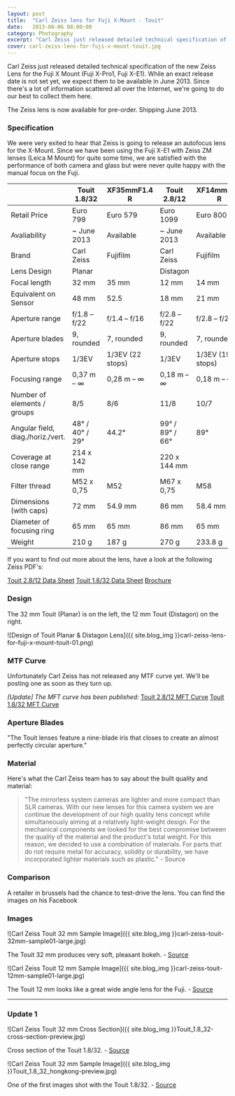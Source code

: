 ```yaml
---
layout: post
title:  "Carl Zeiss lens for Fuji X-Mount - Touit"
date:   2013-06-06 08:00:00
category: Photography
excerpt: "Carl Zeiss just released detailed technical specification of the new Zeiss Lens for the Fuji X Mount (Fuji X-Pro1, Fuji X-E1). While an exact release date is not set yet, we expect them to be available in June 2013."
cover: carl-zeiss-lens-for-fuji-x-mount-touit.jpg
---
```


Carl Zeiss just released detailed technical specification of the new Zeiss Lens for the Fuji X Mount (Fuji X-Pro1, Fuji X-E1). While an exact release date is not set yet, we expect them to be available in June 2013. Since there's a lot of information scattered all over the Internet, we're going to do our best to collect them here.

The Zeiss lens is now available for pre-order. Shipping June 2013.

### Specification

We were very exited to hear that Zeiss is going to release an autofocus lens for the X-Mount. Since we have been using the Fuji X-E1 with Zeiss ZM lenses (Leica M Mount) for quite some time, we are satisfied with the performance of both camera and glass but were never quite happy with the manual focus on the Fuji.

<table class="table table-bordered">
<thead>
<tr>
<th>&nbsp;</th>
<th>Touit 1.8/32</th>
<th>XF35mmF1.4 R</th>
<th>Touit 2.8/12</th>
<th>XF14mmF2.8 R</th>
</tr>
</thead>
<tbody>
<tr>
<td>Retail Price</td>
<td>Euro 799</td>
<td>Euro 579</td>
<td>Euro 1099</td>
<td>Euro 800</td>
</tr>
<tr>
<td>Avaliability</td>
<td>~ June 2013</td>
<td>Available</td>
<td>~ June 2013</td>
<td>Available</td>
</tr>
<tr>
<td>Brand</td>
<td>Carl Zeiss</td>
<td>Fujifilm</td>
<td>Carl Zeiss</td>
<td>Fujifilm</td>
</tr>
<tr>
<td>Lens Design</td>
<td>Planar</td>
<td>&nbsp;</td>
<td>Distagon</td>
<td>&nbsp;</td>
</tr>
<tr>
<td>Focal length</td>
<td>32 mm</td>
<td>35 mm</td>
<td>12 mm</td>
<td>14 mm</td>
</tr>
<tr>
<td>Equivalent on Sensor</td>
<td>48 mm</td>
<td>52.5</td>
<td>18 mm</td>
<td>21 mm</td>
</tr>
<tr>
<td>Aperture range</td>
<td>f/1.8 &ndash; f/22</td>
<td>f/1.4 &ndash; f/16</td>
<td>f/2.8 &ndash; f/22</td>
<td>f/2.8 &ndash; f/22</td>
</tr>
<tr>
<td>Aperture blades</td>
<td>9, rounded</td>
<td>7, rounded</td>
<td>9, rounded</td>
<td>7, rounded</td>
</tr>
<tr>
<td>Aperture stops</td>
<td>1/3EV</td>
<td>1/3EV (22 stops)</td>
<td>1/3EV</td>
<td>1/3EV (19 stops)</td>
</tr>
<tr>
<td>Focusing range</td>
<td>0,37 m &ndash; &infin;</td>
<td>0,28 m &ndash; &infin;</td>
<td>0,18 m &ndash; &infin;</td>
<td>0,18 m &ndash; &infin;</td>
</tr>
<tr>
<td>Number of elements / groups</td>
<td>8/5</td>
<td>8/6</td>
<td>11/8</td>
<td>10/7</td>
</tr>
<tr>
<td>Angular field, diag./horiz./vert.</td>
<td>48&deg; / 40&deg; / 29&deg;</td>
<td>44.2&deg;</td>
<td>99&deg; / 89&deg; / 66&deg;</td>
<td>89&deg;</td>
</tr>
<tr>
<td>Coverage at close range</td>
<td>214 x 142 mm</td>
<td>&nbsp;</td>
<td>220 x 144 mm</td>
<td>&nbsp;</td>
</tr>
<tr>
<td>Filter thread</td>
<td>M52 x 0,75</td>
<td>M52</td>
<td>M67 x 0,75</td>
<td>M58</td>
</tr>
<tr>
<td>Dimensions (with caps)</td>
<td>72 mm</td>
<td>54.9 mm</td>
<td>86 mm</td>
<td>58.4 mm</td>
</tr>
<tr>
<td>Diameter of focusing ring</td>
<td>65 mm</td>
<td>65 mm</td>
<td>86 mm</td>
<td>65 mm</td>
</tr>
<tr>
<td>Weight</td>
<td>210 g</td>
<td>187 g</td>
<td>270 g</td>
<td>233.8 g</td>
</tr>
</tbody>
</table>

If you want to find out more about the lens, have a look at the following Zeiss PDF's:

[Touit 2.8/12 Data Sheet][28 Datasheet]
[Touit 1.8/32 Data Sheet][18 Datasheet]
[Brochure][Brochure]

### Design

The 32 mm Touit (Planar) is on the left, the 12 mm Touit (Distagon) on the right.

![Design of Touit Planar & Distagon Lens]({{ site.blog_img }}carl-zeiss-lens-for-fuji-x-mount-touit-01.png)

### MTF Curve
Unfortunately Carl Zeiss has not released any MTF curve yet. We'll be posting one as soon as they turn up.

*[Update] The MFT curve has been published:*
[Touit 2.8/12 MFT Curve][28 MFT]
[Touit 1.8/32 MFT Curve][18 MFT]

### Aperture Blades
"The Touit lenses feature a nine-blade iris that closes to create an almost perfectly circular aperture."

### Material
Here's what the Carl Zeiss team has to say about the built quality and material:

> "The mirrorless system cameras are lighter and more compact than SLR cameras. With our new lenses for this camera system we are continue the development of our high quality lens concept while simultaneously aiming at a relatively light-weight design. For the mechanical components we looked for the best compromise between the quality of the material and the product's total weight. For this reason, we decided to use a combination of materials. For parts that do not require metal for accuracy, solidity or durability, we have incorporated lighter materials such as plastic." - Source

### Comparison
A retailer in brussels had the chance to test-drive the lens. You can find the images on his Facebook

### Images

![Carl Zeiss Touit 32 mm Sample Image]({{ site.blog_img }}carl-zeiss-touit-32mm-sample01-large.jpg)

The Touit 32 mm produces very soft, pleasant bokeh. - [Source][Source1]

![Carl Zeiss Touit 12 mm Sample Image]({{ site.blog_img }}carl-zeiss-touit-12mm-sample01-large.jpg)

The Touit 12 mm looks like a great wide angle lens for the Fuji. - [Source][Source1]

<hr>

### Update 1

![Carl Zeiss Touit 32 mm Cross Section]({{ site.blog_img }}Touit_1.8_32-cross-section-preview.jpg)

Cross section of the Touit 1.8/32. - [Source][Source3]

![Carl Zeiss Touit 32 mm Sample Image]({{ site.blog_img }}Touit_1.8_32_hongkong-preview.jpg)

One of the first images shot with the Touit 1.8/32. - [Source][Source4]


[28 Datasheet]: http://lenses.zeiss.com/content/dam/Photography/new/pdf/en/downloadcenter/datasheets_touit/touit_2812.pdf
[18 Datasheet]: http://lenses.zeiss.com/content/dam/Photography/new/pdf/en/downloadcenter/datasheets_touit/touit_1832.pdf
[Brochure]: http://www.zeiss.com/content/dam/Photography/new/pdf/brochures/touit/touit_leaflet_en.pdf
[28 MFT]: http://lenses.zeiss.com/content/dam/Photography/new/pdf/en/downloadcenter/datasheets_touit/touit_2812.pdf
[18 MFT]: http://lenses.zeiss.com/content/dam/Photography/new/pdf/en/downloadcenter/datasheets_touit/touit_1832.pdf
[Source1]: http://lenses.zeiss.com/camera-lenses/carl-zeiss-camera-lenses/camera_lenses/touit/touit1832.html
[Source2]: http://lenses.zeiss.com/camera-lenses/carl-zeiss-camera-lenses/camera_lenses/touit/touit2812.html
[Source3]: http://blogs.zeiss.com/photo/en/?p=3542
[Source4]: http://blogs.zeiss.com/photo/en/?p=3542
